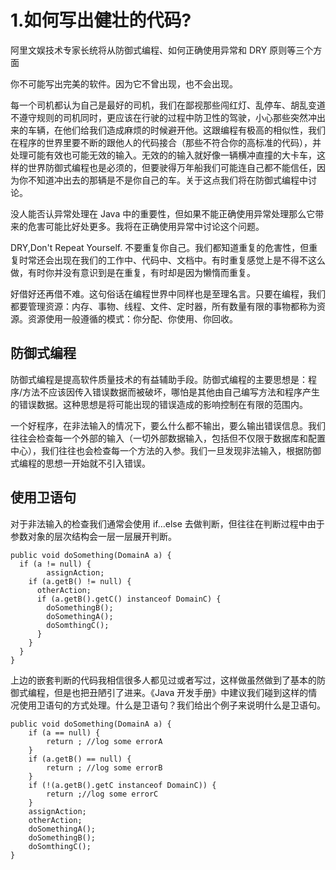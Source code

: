 # 1.如何写出健壮的代码?

阿里文娱技术专家长统将从防御式编程、如何正确使用异常和 DRY 原则等三个方面

你不可能写出完美的软件。因为它不曾出现，也不会出现。

每一个司机都认为自己是最好的司机，我们在鄙视那些闯红灯、乱停车、胡乱变道不遵守规则的司机同时，更应该在行驶的过程中防卫性的驾驶，小心那些突然冲出来的车辆，在他们给我们造成麻烦的时候避开他。这跟编程有极高的相似性，我们在程序的世界里要不断的跟他人的代码接合（那些不符合你的高标准的代码），并处理可能有效也可能无效的输入。无效的的输入就好像一辆横冲直撞的大卡车，这样的世界防御式编程也是必须的，但要驶得万年船我们可能连自己都不能信任，因为你不知道冲出去的那辆是不是你自己的车。关于这点我们将在防御式编程中讨论。

没人能否认异常处理在 Java 中的重要性，但如果不能正确使用异常处理那么它带来的危害可能比好处更多。我将在正确使用异常中讨论这个问题。

DRY,Don't Repeat Yourself. 不要重复你自己。我们都知道重复的危害性，但重复时常还会出现在我们的工作中、代码中、文档中。有时重复感觉上是不得不这么做，有时你并没有意识到是在重复，有时却是因为懒惰而重复。

好借好还再借不难。这句俗话在编程世界中同样也是至理名言。只要在编程，我们都要管理资源：内存、事物、线程、文件、定时器，所有数量有限的事物都称为资源。资源使用一般遵循的模式：你分配、你使用、你回收。

## 防御式编程
防御式编程是提高软件质量技术的有益辅助手段。防御式编程的主要思想是：程序/方法不应该因传入错误数据而被破坏，哪怕是其他由自己编写方法和程序产生的错误数据。这种思想是将可能出现的错误造成的影响控制在有限的范围内。

一个好程序，在非法输入的情况下，要么什么都不输出，要么输出错误信息。我们往往会检查每一个外部的输入（一切外部数据输入，包括但不仅限于数据库和配置中心），我们往往也会检查每一个方法的入参。我们一旦发现非法输入，根据防御式编程的思想一开始就不引入错误。

## 使用卫语句
对于非法输入的检查我们通常会使用 if…else 去做判断，但往往在判断过程中由于参数对象的层次结构会一层一层展开判断。


```
public void doSomething(DomainA a) {
  if (a != null) {
        assignAction;
    if (a.getB() != null) {
      otherAction;
      if (a.getB().getC() instanceof DomainC) {
        doSomethingB();
        doSomethingA();
        doSomthingC();
      }
    }
  }
}
```
上边的嵌套判断的代码我相信很多人都见过或者写过，这样做虽然做到了基本的防御式编程，但是也把丑陋引了进来。《Java 开发手册》中建议我们碰到这样的情况使用卫语句的方式处理。什么是卫语句？我们给出个例子来说明什么是卫语句。


```
public void doSomething(DomainA a) {
    if (a == null) {
        return ; //log some errorA
    }
    if (a.getB() == null) {
        return ; //log some errorB
    }
    if (!(a.getB().getC instanceof DomainC)) {
        return ;//log some errorC
    }
    assignAction;
    otherAction;
    doSomethingA();
    doSomethingB();
    doSomthingC();
}
```

